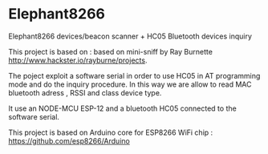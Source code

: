 # Elephant8266
Elephant8266 devices/beacon scanner + HC05 Bluetooth devices inquiry

This project is based on : based on mini-sniff by Ray Burnette http://www.hackster.io/rayburne/projects.

The poject exploit a software serial in order to use HC05 in AT programming mode and do the inquiry procedure.
In this way we are allow to read MAC bluetooth adress , RSSI and class device type.

It use an NODE-MCU ESP-12 and a bluetooth HC05 connected to the software serial.

This project is based on Arduino core for ESP8266 WiFi chip : https://github.com/esp8266/Arduino
